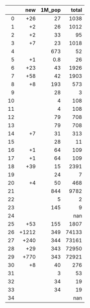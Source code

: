 |    |   new |   1M_pop |   total |
|---:|------:|---------:|--------:|
|  0 |   +26 |     27   |    1038 |
|  1 |    +2 |     26   |    1012 |
|  2 |    +2 |     33   |      95 |
|  3 |    +7 |     23   |    1018 |
|  4 |       |    673   |      52 |
|  5 |    +1 |      0.8 |      26 |
|  6 |   +23 |     43   |    1926 |
|  7 |   +58 |     42   |    1903 |
|  8 |    +8 |    193   |     573 |
|  9 |       |     28   |       3 |
| 10 |       |      4   |     108 |
| 11 |       |      4   |     108 |
| 12 |       |     79   |     708 |
| 13 |       |     79   |     708 |
| 14 |    +7 |     31   |     313 |
| 15 |       |     28   |      11 |
| 16 |    +1 |     64   |     109 |
| 17 |    +1 |     64   |     109 |
| 18 |   +39 |     15   |    2391 |
| 19 |       |     24   |       7 |
| 20 |    +4 |     50   |     468 |
| 21 |       |    844   |    9782 |
| 22 |       |      5   |       2 |
| 23 |       |    145   |       9 |
| 24 |       |          |     nan |
| 25 |   +53 |    155   |    1807 |
| 26 | +1212 |    349   |   74133 |
| 27 |  +240 |    344   |   73161 |
| 28 |   +29 |    343   |   72950 |
| 29 |  +770 |    343   |   72921 |
| 30 |    +8 |     40   |     276 |
| 31 |       |      3   |      53 |
| 32 |       |     34   |      19 |
| 33 |       |     34   |      19 |
| 34 |       |          |     nan |